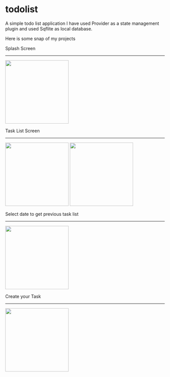 # todolist

A simple todo list application
I have used Provider as a state management plugin and used Sqflite as local database.

Here is some snap of my projects

Splash Screen
<hr></hr>
<img src="https://user-images.githubusercontent.com/25559056/209838755-64bb0a58-f3a9-478b-aece-6825fb45c155.jpg" width="200">


Task List Screen
<hr></hr>
<img src="https://user-images.githubusercontent.com/25559056/209838878-78937035-fc12-43e2-99e7-d765baeef313.jpg" width="200">
<img src="https://user-images.githubusercontent.com/25559056/209838888-f61f9442-9bb2-43a1-8e11-f7069ba4dcfb.jpg" width="200">

Select date to get previous task list
<hr></hr>
<img src="https://user-images.githubusercontent.com/25559056/209838905-a336aa1c-7961-41de-9f21-ef52d92d027c.jpg" width="200">


Create your Task
<hr></hr>
<img src="https://user-images.githubusercontent.com/25559056/209839010-ee74fff8-d817-4cd9-9c6d-8aafcc2a5243.jpg" width="200">
